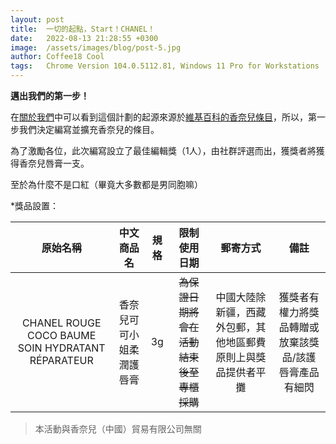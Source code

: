 ```yaml
---
layout: post
title:  一切的起點，Start！CHANEL！
date:   2022-08-13 21:28:55 +0300
image:  /assets/images/blog/post-5.jpg
author: Coffee18 Cool
tags:   Chrome Version 104.0.5112.81, Windows 11 Pro for Workstations
---
```

**邁出我們的第一步！**

在[關於我們](https://bwp.wiki/about "About us")中可以看到這個計劃的起源來源於[維基百科的香奈兒條目](https://zh.m.wikipedia.org/wiki/%E9%A6%99%E5%A5%88%E5%84%BF "香奈兒 - 維基百科")，所以，第一步我們決定編寫並擴充香奈兒的條目。

為了激勵各位，此次編寫設立了最佳編輯獎（1人），由社群評選而出，獲獎者將獲得香奈兒唇膏一支。

至於為什麼不是口紅（畢竟大多數都是男同胞嘛）





*獎品設置：

| 原始名稱 | 中文商品名 | 規格 | 限制使用日期 | 郵寄方式 | 備註 |
| :--: | :--: | :--: | :--: | :--: | :--: |
| CHANEL ROUGE COCO BAUME SOIN HYDRATANT RÉPARATEUR | 香奈兒可可小姐柔潤護唇膏 | 3g | ~~為保證日期將會在活動結束後至專櫃採購~~ | 中國大陸除新疆，西藏外包郵，其他地區郵費原則上與獎品提供者平攤 | 獲獎者有權力將獎品轉贈或放棄該獎品/該護唇膏產品有細閃 |

> 本活動與香奈兒（中國）貿易有限公司無關
